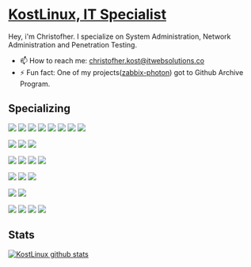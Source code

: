 # [KostLinux, IT Specialist](https://github.com/KostLinux)

Hey, i'm Christofher. I specialize on System Administration, Network Administration and Penetration Testing.

- 📫 How to reach me: christofher.kost@itwebsolutions.co
- ⚡ Fun fact: One of my projects([zabbix-photon](https://github.com/KostLinux/zabbix_photon)) got to Github Archive Program. 


## Specializing

![](https://img.shields.io/badge/Virtualization-VMware-informational?style=flat&logo=vmware&logoColor=white&color=e00909)
![](https://img.shields.io/badge/Administration-Ansible-informational?style=flat&logo=ansible&logoColor=white&color=e00909)
![](https://img.shields.io/badge/Administration-RedHat-informational?style=flat&logo=red-hat&logoColor=white&color=e00909)
![](https://img.shields.io/badge/Administration-Debian-informational?style=flat&logo=debian&logoColor=white&color=e00909)
![](https://img.shields.io/badge/Administration-OpenSUSE-informational?style=flat&logo=opensuse&logoColor=white&color=e00909)
![](https://img.shields.io/badge/Administration-Docker-informational?style=flat&logo=docker&logoColor=white&color=e00909)
![](https://img.shields.io/badge/Administration-K8S-informational?style=flat&logo=kubernetes&logoColor=white&color=e00909)
![](https://img.shields.io/badge/Administration-TF-informational?style=flat&logo=terraform&logoColor=white&color=e00909)


![](https://img.shields.io/badge/Network-Juniper-informational?style=flat&logo=cisco&logoColor=white&color=e00909)
![](https://img.shields.io/badge/Network-MikroTiK-informational?style=flat&logo=cisco&logoColor=white&color=e00909)
![](https://img.shields.io/badge/Network-Cisco-informational?style=flat&logo=cisco&logoColor=white&color=e00909)

![](https://img.shields.io/badge/Pentesting-Network-informational?style=flat&logo=tails&logoColor=white&color=e00909)
![](https://img.shields.io/badge/Pentesting-Systems-informational?style=flat&logo=tails&logoColor=white&color=e00909)
![](https://img.shields.io/badge/Pentesting-Email-informational?style=flat&logo=protonmail&logoColor=white&color=e00909)
![](https://img.shields.io/badge/Pentesting-Databases-informational?style=flat&logo=mysql&logoColor=white&color=e00909)

![](https://img.shields.io/badge/Development-NodeJS-informational?style=flat&logo=JavaScript&logoColor=white&color=e00909)
![](https://img.shields.io/badge/Development-Bash-informational?style=flat&logo=gnu-bash&logoColor=white&color=e00909)
![](https://img.shields.io/badge/Development-Vagrant-informational?style=flat&logo=vagrant&logoColor=white&color=e00909)

![](https://img.shields.io/badge/SQL-MySQL-informational?style=flat&logo=mysql&logoColor=white&color=e00909)
![](https://img.shields.io/badge/SQL-PostgreSQL-informational?style=flat&logo=postgresql&logoColor=white&color=e00909)

![](https://img.shields.io/badge/Log-ELK-informational?style=flat&logo=elasticsearch&logoColor=white&color=e00909)
![](https://img.shields.io/badge/Monitor-Zabbix-informational?style=flat&logo=bitwarden&logoColor=white&color=e00909)
![](https://img.shields.io/badge/Monitor-Kibana-informational?style=flat&logo=kibana&logoColor=white&color=e00909)
![](https://img.shields.io/badge/Monitor-Prometheus-informational?style=flat&logo=prometheus&logoColor=white&color=e00909)


## Stats

[![KostLinux github stats](https://github-readme-stats.vercel.app/api?username=KostLinux&theme=tokyonight&show_icons=true&line_height=40)](https://github.com/anuraghazra/github-readme-stats)
